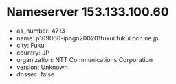 # Nameserver 153.133.100.60

* as_number: 4713
* name: p109060-ipngn200201fukui.fukui.ocn.ne.jp.
* city: Fukui
* country: JP
* organization: NTT Communications Corporation
* version: Unknown
* dnssec: false
